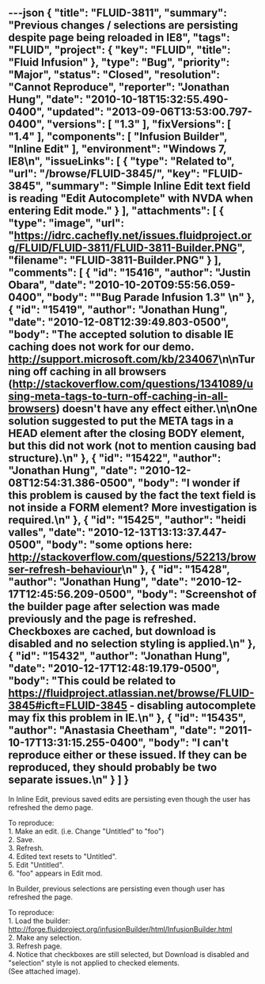 ---json
{
  "title": "FLUID-3811",
  "summary": "Previous changes / selections are persisting despite page being reloaded in IE8",
  "tags": "FLUID",
  "project": {
    "key": "FLUID",
    "title": "Fluid Infusion"
  },
  "type": "Bug",
  "priority": "Major",
  "status": "Closed",
  "resolution": "Cannot Reproduce",
  "reporter": "Jonathan Hung",
  "date": "2010-10-18T15:32:55.490-0400",
  "updated": "2013-09-06T13:53:00.797-0400",
  "versions": [
    "1.3"
  ],
  "fixVersions": [
    "1.4"
  ],
  "components": [
    "Infusion Builder",
    "Inline Edit"
  ],
  "environment": "Windows 7, IE8\n",
  "issueLinks": [
    {
      "type": "Related to",
      "url": "/browse/FLUID-3845/",
      "key": "FLUID-3845",
      "summary": "Simple Inline Edit text field is reading \"Edit Autocomplete\" with NVDA when entering Edit mode."
    }
  ],
  "attachments": [
    {
      "type": "image",
      "url": "https://idrc.cachefly.net/issues.fluidproject.org/FLUID/FLUID-3811/FLUID-3811-Builder.PNG",
      "filename": "FLUID-3811-Builder.PNG"
    }
  ],
  "comments": [
    {
      "id": "15416",
      "author": "Justin Obara",
      "date": "2010-10-20T09:55:56.059-0400",
      "body": "\"Bug Parade Infusion 1.3\"&#x20;\n"
    },
    {
      "id": "15419",
      "author": "Jonathan Hung",
      "date": "2010-12-08T12:39:49.803-0500",
      "body": "The accepted solution to disable IE caching does not work for our demo. <http://support.microsoft.com/kb/234067>\n\nTurning off caching in all browsers (<http://stackoverflow.com/questions/1341089/using-meta-tags-to-turn-off-caching-in-all-browsers>) doesn't have any effect either.\n\nOne solution suggested to put the META tags in a HEAD element after the closing BODY element, but this did not work (not to mention causing bad structure).\n"
    },
    {
      "id": "15422",
      "author": "Jonathan Hung",
      "date": "2010-12-08T12:54:31.386-0500",
      "body": "I wonder if this problem is caused by the fact the text field is not inside a FORM element? More investigation is required.\n"
    },
    {
      "id": "15425",
      "author": "heidi valles",
      "date": "2010-12-13T13:13:37.447-0500",
      "body": "some options here: <http://stackoverflow.com/questions/52213/browser-refresh-behaviour>\n"
    },
    {
      "id": "15428",
      "author": "Jonathan Hung",
      "date": "2010-12-17T12:45:56.209-0500",
      "body": "Screenshot of the builder page after selection was made previously and the page is refreshed. Checkboxes are cached, but download is disabled and no selection styling is applied.\n"
    },
    {
      "id": "15432",
      "author": "Jonathan Hung",
      "date": "2010-12-17T12:48:19.179-0500",
      "body": "This could be related to <https://fluidproject.atlassian.net/browse/FLUID-3845#icft=FLUID-3845> - disabling autocomplete may fix this problem in IE.\n"
    },
    {
      "id": "15435",
      "author": "Anastasia Cheetham",
      "date": "2011-10-17T13:31:15.255-0400",
      "body": "I can't reproduce either or these issued. If they can be reproduced, they should probably be two separate issues.\n"
    }
  ]
}
---
In Inline Edit, previous saved edits are persisting even though the user has refreshed the demo page.

To reproduce:\
1\. Make an edit. (i.e. Change "Untitled" to "foo")\
2\. Save.\
3\. Refresh.\
4\. Edited text resets to "Untitled".\
5\. Edit "Untitled".\
6\. "foo" appears in Edit mod.

In Builder, previous selections are persisting even though user has refreshed the page.

To reproduce:\
1\. Load the builder: <http://forge.fluidproject.org/infusionBuilder/html/InfusionBuilder.html>\
2\. Make any selection.\
3\. Refresh page.\
4\. Notice that checkboxes are still selected, but Download is disabled and "selection" style is not applied to checked elements.\
(See attached image).

        